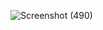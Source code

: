 ![Screenshot (490)](https://github.com/Biradar1422/typesOfCss.github.io/assets/101455095/d010b2cc-3545-48c0-8d82-e00f3f2504c0)
